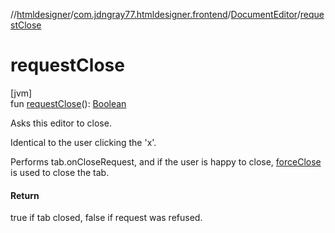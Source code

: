 //[htmldesigner](../../../index.md)/[com.jdngray77.htmldesigner.frontend](../index.md)/[DocumentEditor](index.md)/[requestClose](request-close.md)

# requestClose

[jvm]\
fun [requestClose](request-close.md)(): [Boolean](https://kotlinlang.org/api/latest/jvm/stdlib/kotlin/-boolean/index.html)

Asks this editor to close.

Identical to the user clicking the 'x'.

Performs tab.onCloseRequest, and if the user is happy to close, [forceClose](force-close.md) is used to close the tab.

#### Return

true if tab closed, false if request was refused.
